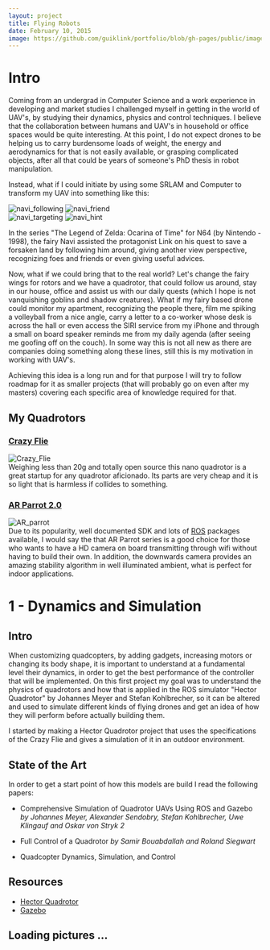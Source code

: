 ```yaml
---
layout: project
title: Flying Robots
date: February 10, 2015
image: https://github.com/guiklink/portfolio/blob/gh-pages/public/images/pj2_logo_small.JPG?raw=true
---
```


# Intro
Coming from an undergrad in Computer Science and a work experience in developing and market studies I challenged myself in getting in the world of UAV's, by studying their dynamics, physics and control techniques. I believe that the collaboration between humans and UAV's in household or office spaces would be quite interesting. At this point, I do not expect drones to be helping us to carry burdensome loads of weight, the energy and aerodynamics for that is not easily available, or grasping complicated objects, after all that could be years of someone's PhD thesis in robot manipulation. 

Instead, what if I could initiate by using some SRLAM and Computer to transform my UAV into something like this:

![navi_following](https://github.com/guiklink/portfolio/blob/gh-pages/public/images/navi_following.jpg?raw=true) ![navi_friend](https://github.com/guiklink/portfolio/blob/gh-pages/public/images/navi_friend.jpg?raw=true)  
![navi_targeting](https://github.com/guiklink/portfolio/blob/gh-pages/public/images/navi_targeting.jpg?raw=true) ![navi_hint](https://github.com/guiklink/portfolio/blob/gh-pages/public/images/navi_hint.jpg?raw=true)  

In the series "The Legend of Zelda: Ocarina of Time" for N64 (by Nintendo - 1998), the fairy Navi assisted the protagonist Link on his quest to save a forsaken land by following him around, giving another view perspective, recognizing foes and friends or even giving useful advices.

Now, what if we could bring that to the real world? Let's change the fairy wings for rotors and we have a quadrotor, that could follow us around, stay in our house, office and assist us with our daily quests (which I hope is not vanquishing goblins and shadow creatures). What if my fairy based drone could monitor my apartment, recognizing the people there, film me spiking a volleyball from a nice angle, carry a letter to a co-worker whose desk is across the hall or even access the SIRI service from my iPhone and through a small on board speaker reminds me from my daily agenda (after seeing me goofing off on the couch). In some way this is not all new as there are companies doing something along these lines, still this is my motivation in working with UAV's. 
 
Achieving this idea is a long run and for that purpose I will try to follow roadmap for it as smaller projects (that will probably go on even after my masters) covering each specific area of knowledge required for that.    

## My Quadrotors

### [Crazy Flie](http://www.bitcraze.se/crazyflie/)
![Crazy_Flie](https://github.com/guiklink/portfolio/blob/gh-pages/public/images/crazy_flie.JPG?raw=true)  
Weighing less than 20g and totally open source this nano quadrotor is a great startup for any quadrotor aficionado. Its parts are very cheap and it is so light that is harmless if collides to something.  

### [AR Parrot 2.0](http://ardrone2.parrot.com/)
![AR_parrot](https://github.com/guiklink/portfolio/blob/gh-pages/public/images/ar_parrot.JPG?raw=true)  
Due to its popularity, well documented SDK and lots of [ROS](http://www.ros.org/) packages available, I would say the that AR Parrot series is a good choice for those who wants to have a HD camera on board transmitting through wifi without having to build their own. In addition, the downwards camera provides an amazing stability algorithm in well illuminated ambient, what is perfect for indoor applications.


# 1 - Dynamics and Simulation

## Intro
When customizing quadcopters, by adding gadgets, increasing motors or changing its body shape, it is important to understand at a fundamental level their dynamics, in order to get the best performance of the controller that will be implemented. On this first project my goal was to understand the physics of quadrotors and how that is applied in the ROS simulator "Hector Quadrotor" by  Johannes Meyer and Stefan Kohlbrecher, so it can be altered and used to simulate different kinds of flying drones and get an idea of how they will perform before actually building them.

I started by making a Hector Quadrotor project that uses the specifications of the Crazy Flie and gives a simulation of it in an outdoor environment.

## State of the Art
In order to get a start point of how this models are build I read the following papers:

* Comprehensive Simulation of Quadrotor UAVs Using ROS and Gazebo *by Johannes Meyer, Alexander Sendobry, Stefan Kohlbrecher, Uwe Klingauf and Oskar von Stryk 2*

* Full Control of a Quadrotor *by Samir Bouabdallah and Roland Siegwart*

* Quadcopter Dynamics, Simulation, and Control

## Resources

* [Hector Quadrotor](http://wiki.ros.org/hector_quadrotor)
* [Gazebo](http://gazebosim.org/)

## Loading pictures ...